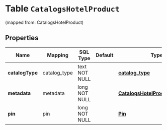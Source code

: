 
# Table `CatalogsHotelProduct`
(mapped from: CatalogsHotelProduct)

## Properties
Name | Mapping | SQL Type | Default | Type | Description | Notes
---- | ------- | -------- | ------- | ---- | ----------- | -----
**catalogType** | catalog_type | text NOT NULL |  | [**catalog_type**](#CatalogType) |  | 
**metadata** | metadata | long NOT NULL |  | [**CatalogsHotelProductMetadata**](CatalogsHotelProductMetadata.md) |  |  [foreignkey]
**pin** | pin | long NOT NULL |  | [**Pin**](Pin.md) |  |  [foreignkey]





